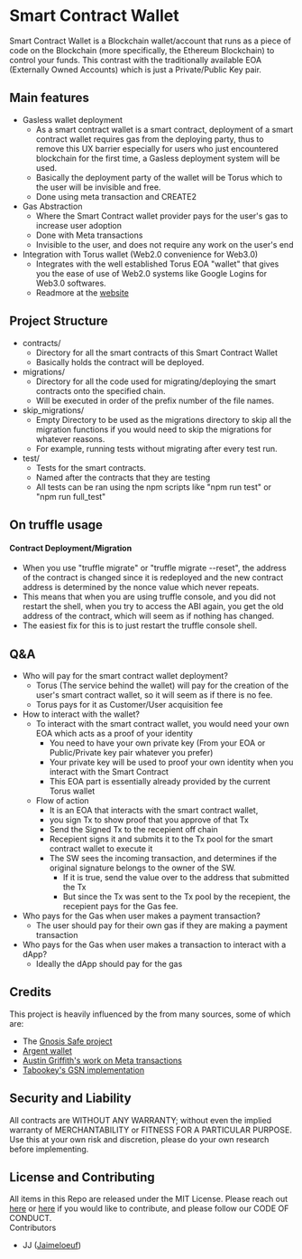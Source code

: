 # Smart Contract Wallet
Smart Contract Wallet is a Blockchain wallet/account that runs as a piece of code on the Blockchain (more specifically, the Ethereum Blockchain) to control your funds. This contrast with the traditionally available EOA (Externally Owned Accounts) which is just a Private/Public Key pair.


## Main features
- Gasless wallet deployment
    - As a smart contract wallet is a smart contract, deployment of a smart contract wallet requires gas from the deploying party, thus to remove this UX barrier especially for users who just encountered blockchain for the first time, a Gasless deployment system will be used.
    - Basically the deployment party of the wallet will be Torus which to the user will be invisible and free.
    - Done using meta transaction and CREATE2
- Gas Abstraction
    - Where the Smart Contract wallet provider pays for the user's gas to increase user adoption
    - Done with Meta transactions
    - Invisible to the user, and does not require any work on the user's end
- Integration with Torus wallet (Web2.0 convenience for Web3.0)
    - Integrates with the well established Torus EOA "wallet" that gives you the ease of use of Web2.0 systems like Google Logins for Web3.0 softwares.
    - Readmore at the [website](https://tor.us)


## Project Structure
- contracts/
    - Directory for all the smart contracts of this Smart Contract Wallet
    - Basically holds the contract will be deployed.
- migrations/
    - Directory for all the code used for migrating/deploying the smart contracts onto the specified chain.
    - Will be executed in order of the prefix number of the file names.
- skip_migrations/
    - Empty Directory to be used as the migrations directory to skip all the migration functions if you would need to skip the migrations for whatever reasons.
    - For example, running tests without migrating after every test run.
- test/
    - Tests for the smart contracts.
    - Named after the contracts that they are testing
    - All tests can be ran using the npm scripts like "npm run test" or "npm run full_test"

## On truffle usage
#### Contract Deployment/Migration
- When you use "truffle migrate" or "truffle migrate --reset", the address of the contract is changed since it is redeployed and the new contract address is determined by the nonce value which never repeats.
- This means that when you are using truffle console, and you did not restart the shell, when you try to access the ABI again, you get the old address of the contract, which will seem as if nothing has changed.
- The easiest fix for this is to just restart the truffle console shell.

## Q&A
- Who will pay for the smart contract wallet deployment?
    - Torus (The service behind the wallet) will pay for the creation of the user's smart contract wallet, so it will seem as if there is no fee.
    - Torus pays for it as Customer/User acquisition fee
- How to interact with the wallet?
    - To interact with the smart contract wallet, you would need your own EOA which acts as a proof of your identity
        - You need to have your own private key (From your EOA or Public/Private key pair whatever you prefer)
        - Your private key will be used to proof your own identity when you interact with the Smart Contract
        - This EOA part is essentially already provided by the current Torus wallet
    - Flow of action
        - It is an EOA that interacts with the smart contract wallet,
        - you sign Tx to show proof that you approve of that Tx
        - Send the Signed Tx to the recepient off chain
        - Recepient signs it and submits it to the Tx pool for the smart contract wallet to execute it
        - The SW sees the incoming transaction, and determines if the original signature belongs to the owner of the SW.
            - If it is true, send the value over to the address that submitted the Tx
            - But since the Tx was sent to the Tx pool by the recepient, the recepient pays for the Gas fee.
- Who pays for the Gas when user makes a payment transaction?
    - The user should pay for their own gas if they are making a payment transaction
- Who pays for the Gas when user makes a transaction to interact with a dApp?
    - Ideally the dApp should pay for the gas


## Credits
This project is heavily influenced by the from many sources, some of which are:
- The [Gnosis Safe project](https://github.com/gnosis/safe-contracts)
- [Argent wallet](https://www.argent.xyz)
- [Austin Griffith's work on Meta transactions](https://metatx.io)
- [Tabookey's GSN implementation](https://github.com/tabookey/tabookey-gasless)


## Security and Liability
All contracts are WITHOUT ANY WARRANTY; without even the implied warranty of MERCHANTABILITY or FITNESS FOR A PARTICULAR PURPOSE.  
Use this at your own risk and discretion, please do your own research before implementing.  


## License and Contributing
All items in this Repo are released under the MIT License. Please reach out [here](mailto:junjie@tor.us) or [here](mailto:jaimeloeuf@gmail.com) if you would like to contribute, and please follow our CODE OF CONDUCT.  
Contributors
- JJ ([Jaimeloeuf](https://github.com/Jaimeloeuf))
